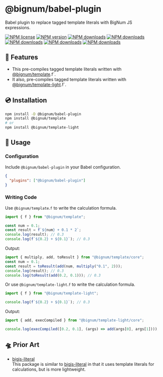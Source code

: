 # @bignum/babel-plugin

Babel plugin to replace tagged template literals with BigNum JS expressions.

[![NPM license](https://img.shields.io/npm/l/@bignum/babel-plugin.svg)](https://www.npmjs.com/package/@bignum/babel-plugin)
[![NPM version](https://img.shields.io/npm/v/@bignum/babel-plugin.svg)](https://www.npmjs.com/package/@bignum/babel-plugin)
[![NPM downloads](https://img.shields.io/badge/dynamic/json.svg?label=downloads&colorB=green&suffix=/day&query=$.downloads&uri=https://api.npmjs.org//downloads/point/last-day/@bignum/babel-plugin&maxAge=3600)](http://www.npmtrends.com/@bignum/babel-plugin)
[![NPM downloads](https://img.shields.io/npm/dw/@bignum/babel-plugin.svg)](http://www.npmtrends.com/@bignum/babel-plugin)
[![NPM downloads](https://img.shields.io/npm/dm/@bignum/babel-plugin.svg)](http://www.npmtrends.com/@bignum/babel-plugin)
[![NPM downloads](https://img.shields.io/npm/dy/@bignum/babel-plugin.svg)](http://www.npmtrends.com/@bignum/babel-plugin)
[![NPM downloads](https://img.shields.io/npm/dt/@bignum/babel-plugin.svg)](http://www.npmtrends.com/@bignum/babel-plugin)

## 🚀 Features

- This pre-compiles tagged template literals written with [@bignum/template].f`.
- It also, pre-compiles tagged template literals written with [@bignum/template-light].f`.

## 💿 Installation

```bash
npm install -D @bignum/babel-plugin
npm install @bignum/template
# or
npm install @bignum/template-light
```

## 📖 Usage

### Configuration

Include `@bignum/babel-plugin` in your Babel configuration.

```json
{
  "plugins": ["@bignum/babel-plugin"]
}
```

### Writing Code

Use `@bignum/template`.`f` to write the calculation formula.

```js
import { f } from "@bignum/template";

const num = 0.1;
const result = f`${num} + 0.1 * 2`;
console.log(result); // 0.3
console.log(f`${0.2} + ${0.1}`); // 0.3
```

Output:

```js
import { multiply, add, toResult } from "@bignum/template/core";
const num = 0.1;
const result = toResult(add(num, multiply("0.1", 2)));
console.log(result); // 0.3
console.log(toResult(add(0.2, 0.1))); // 0.3
```

Or use `@bignum/template-light`.`f` to write the calculation formula.

```js
import { f } from "@bignum/template-light";

console.log(f`${0.2} + ${0.1}`); // 0.3
```

Output:

```js
import { add, execCompiled } from "@bignum/template-light/core";

console.log(execCompiled([0.2, 0.1], (args) => add(args[0], args[1]))); // 0.3
```

## 🛸 Prior Art

- [bigjs-literal]\
  This package is similar to [bigjs-literal] in that it uses template literals for calculations, but is more lightweight.

[bigjs-literal]: https://www.npmjs.com/package/bigjs-literal
[@bignum/template]: ../template/README.md
[@bignum/template-light]: ../template-light/README.md
